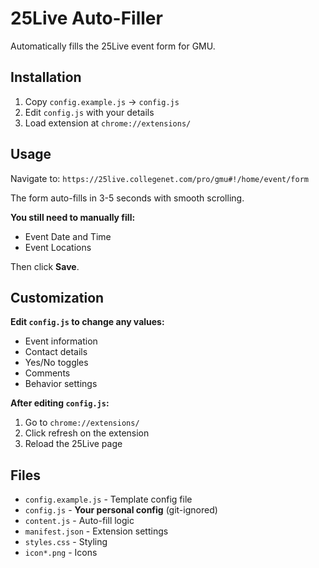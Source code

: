 # 25Live Auto-Filler

Automatically fills the 25Live event form for GMU.

## Installation

1. Copy `config.example.js` → `config.js`
2. Edit `config.js` with your details
3. Load extension at `chrome://extensions/`

## Usage

Navigate to: `https://25live.collegenet.com/pro/gmu#!/home/event/form`

The form auto-fills in 3-5 seconds with smooth scrolling.

**You still need to manually fill:**
- Event Date and Time
- Event Locations

Then click **Save**.

## Customization

**Edit `config.js` to change any values:**
- Event information
- Contact details
- Yes/No toggles
- Comments
- Behavior settings

**After editing `config.js`:**
1. Go to `chrome://extensions/`
2. Click refresh on the extension
3. Reload the 25Live page

## Files

- `config.example.js` - Template config file
- `config.js` - **Your personal config** (git-ignored)
- `content.js` - Auto-fill logic
- `manifest.json` - Extension settings
- `styles.css` - Styling
- `icon*.png` - Icons
